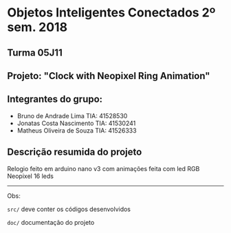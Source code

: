 # Objetos Inteligentes Conectados 2º sem. 2018

## Turma 05J11
## Projeto: "Clock with Neopixel Ring Animation"
## Integrantes do grupo:

* Bruno de Andrade Lima     TIA:  41528530
* Jonatas Costa Nascimento  TIA:  41530241
* Matheus Oliveira de Souza TIA:  41526333

## Descrição resumida do projeto

Relogio feito em arduino nano v3 com animações feita com led RGB Neopixel 16 leds

_______________________________________
Obs:

`src/` deve conter os códigos desenvolvidos

`doc/` documentação do projeto
